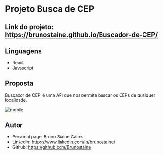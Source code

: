 # Projeto Busca de CEP



## Link do projeto: https://brunostaine.github.io/Buscador-de-CEP/



## Linguagens
- React
- Javascript

## Proposta

Buscador de CEP, é uma API que nos permite buscar os CEPs de qualquer localidade.

![mobile](https://user-images.githubusercontent.com/87622645/152224696-e3a29718-2887-4ad2-9e99-20ca9cf5800d.png)

## Autor 

- Personal page: Bruno Staine Caires
- Linkedin: https://www.linkedin.com/in/brunostaine/
- Github: https://github.com/Brunostaine
